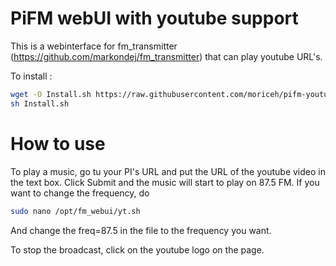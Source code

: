 # PiFM webUI with youtube support
This is a webinterface for fm_transmitter (https://github.com/markondej/fm_transmitter) that can play youtube URL's.

To install : 

```sh
wget -O Install.sh https://raw.githubusercontent.com/moriceh/pifm-youtube-webui/master/Install.sh
sh Install.sh
```

# How to use

To play a music, go tu your PI's URL and put the URL of the youtube video in the text box. Click Submit and the music will start to play on 87.5 FM.
If you want to change the frequency, do 
```sh
sudo nano /opt/fm_webui/yt.sh
```
And change the freq=87.5 in the file to the frequency you want.

To stop the broadcast, click on the youtube logo on the page.
